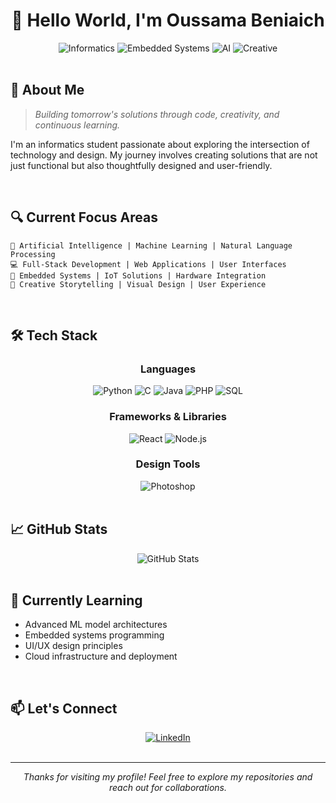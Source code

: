 # <div align="center">👋 Hello World, I'm Oussama Beniaich</div>

<div align="center">
  <img src="https://img.shields.io/badge/Focus-Informatics-blue" alt="Informatics"/>
  <img src="https://img.shields.io/badge/Exploring-Embedded_Systems-orange" alt="Embedded Systems"/>
  <img src="https://img.shields.io/badge/Passion-AI-green" alt="AI"/>
  <img src="https://img.shields.io/badge/Side_Talent-Creative_Storytelling-purple" alt="Creative"/>
</div>

<br>

## 🚀 About Me

> *Building tomorrow's solutions through code, creativity, and continuous learning.*

I'm an informatics student passionate about exploring the intersection of technology and design. My journey involves creating solutions that are not just functional but also thoughtfully designed and user-friendly.

<br>

## 🔍 Current Focus Areas

```
🤖 Artificial Intelligence | Machine Learning | Natural Language Processing
💻 Full-Stack Development | Web Applications | User Interfaces
🔌 Embedded Systems | IoT Solutions | Hardware Integration
🎨 Creative Storytelling | Visual Design | User Experience
```

<br>

## 🛠️ Tech Stack

<div align="center">

### Languages
<img src="https://img.shields.io/badge/Python-3776AB?style=for-the-badge&logo=python&logoColor=white" alt="Python"/>
<img src="https://img.shields.io/badge/C-00599C?style=for-the-badge&logo=c&logoColor=white" alt="C"/>
<img src="https://img.shields.io/badge/Java-ED8B00?style=for-the-badge&logo=java&logoColor=white" alt="Java"/>
<img src="https://img.shields.io/badge/PHP-777BB4?style=for-the-badge&logo=php&logoColor=white" alt="PHP"/>
<img src="https://img.shields.io/badge/SQL-4479A1?style=for-the-badge&logo=mysql&logoColor=white" alt="SQL"/>

### Frameworks & Libraries
<img src="https://img.shields.io/badge/React-20232A?style=for-the-badge&logo=react&logoColor=61DAFB" alt="React"/>
<img src="https://img.shields.io/badge/Node.js-339933?style=for-the-badge&logo=nodedotjs&logoColor=white" alt="Node.js"/>

### Design Tools
<img src="https://img.shields.io/badge/Adobe_Photoshop-31A8FF?style=for-the-badge&logo=adobe-photoshop&logoColor=white" alt="Photoshop"/>

</div>

<br>

## 📈 GitHub Stats

<div align="center">
  <img src="https://github-readme-stats.vercel.app/api?username=Ben10-L&show_icons=true&theme=radical" alt="GitHub Stats" />
</div>

<br>

## 🌱 Currently Learning

- Advanced ML model architectures
- Embedded systems programming
- UI/UX design principles
- Cloud infrastructure and deployment

<br>

## 📫 Let's Connect

<div align="center">
  <a href="https://www.linkedin.com/in/oussama-beniaich-58aa0b222/">
    <img src="https://img.shields.io/badge/LinkedIn-0077B5?style=for-the-badge&logo=linkedin&logoColor=white" alt="LinkedIn"/>
  </a>
</div>

<br>

---

<div align="center">
  <i>Thanks for visiting my profile! Feel free to explore my repositories and reach out for collaborations.</i>
  </div>
